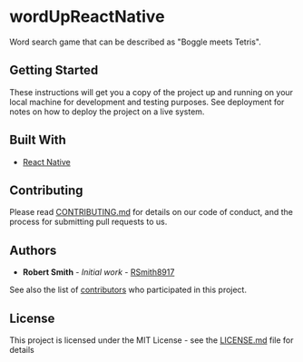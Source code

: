 # wordUpReactNative

Word search game that can be described as "Boggle meets Tetris".

## Getting Started

These instructions will get you a copy of the project up and running on your local machine for development and testing purposes. See deployment for notes on how to deploy the project on a live system.

## Built With

* [React Native](https://facebook.github.io/react-native/docs/getting-started.html)

## Contributing

Please read [CONTRIBUTING.md](https://gist.github.com/PurpleBooth/b24679402957c63ec426) for details on our code of conduct, and the process for submitting pull requests to us.

## Authors

* **Robert Smith** - *Initial work* - [RSmith8917](https://github.com/rsmith8917)

See also the list of [contributors](https://github.com/rsmith8917/wordUpReactNative/contributors) who participated in this project.

## License

This project is licensed under the MIT License - see the [LICENSE.md](LICENSE.md) file for details
